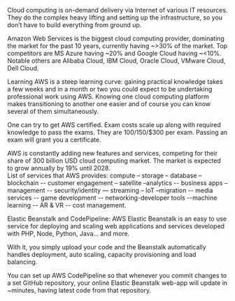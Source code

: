 Cloud computing is on-demand delivery via Internet of various IT resources. They do the complex heavy lifting and setting up the infrastructure, so you don’t have to build everything from ground up.
  
  Amazon Web Services is the biggest cloud computing provider, dominating the market for the past 10 years, currently having ~>30% of the market. Top competitors are MS Azure having ~20% and Google Cloud having ~<10%. Notable others are Alibaba Cloud, IBM Cloud, Oracle Cloud, VMware Cloud, Dell Cloud.
  
  Learning AWS is a steep learning curve: gaining practical knowledge takes a few weeks and in a month or two you could expect to be undertaking professional work using AWS. Knowing one cloud computing platform makes transitioning to another one easier and of course you can know several of them simultaneously.
  
  One can try to get AWS certified. Exam costs scale up along with required knowledge to pass the exams. They are $100/$150/$300 per exam. Passing an exam will grant you a certificate.
  
  AWS is constantly adding new features and services, competing for their share of 300 billion USD cloud computing market. The market is expected to grow annually by 19% until 2028.  
  List of services that AWS provides:
compute – storage – database – blockchain -- customer engagement – satellite –analytics -- business apps – management -- security/identity — streaming – IoT –migration -- media services -- game development -- networking-developer tools --machine learning -- AR & VR -- cost management.
  
  Elastic Beanstalk and CodePipeline:
AWS Elastic Beanstalk is an easy to use service for deploying and scaling web applications and services developed with PHP, Node, Python, Java… and more.
  
  With it, you simply upload your code and the Beanstalk automatically handles deployment, auto scaling, capacity provisioning and load balancing.
  
  You can set up AWS CodePipeline so that whenever you commit changes to a set GitHub repository, your online Elastic Beanstalk web-app will update in ~minutes, having latest code from that repository.

